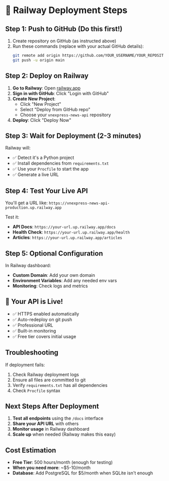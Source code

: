 # 🚀 Railway Deployment Steps

## Step 1: Push to GitHub (Do this first!)
1. Create repository on GitHub (as instructed above)
2. Run these commands (replace with your actual GitHub details):
   ```bash
   git remote add origin https://github.com/YOUR_USERNAME/YOUR_REPOSITORY_NAME.git
   git push -u origin main
   ```

## Step 2: Deploy on Railway
1. **Go to Railway**: Open [railway.app](https://railway.app)
2. **Sign in with GitHub**: Click "Login with GitHub"
3. **Create New Project**: 
   - Click "New Project"
   - Select "Deploy from GitHub repo"
   - Choose your `vnexpress-news-api` repository
4. **Deploy**: Click "Deploy Now"

## Step 3: Wait for Deployment (2-3 minutes)
Railway will:
- ✅ Detect it's a Python project
- ✅ Install dependencies from `requirements.txt`
- ✅ Use your `Procfile` to start the app
- ✅ Generate a live URL

## Step 4: Test Your Live API
You'll get a URL like: `https://vnexpress-news-api-production.up.railway.app`

Test it:
- **API Docs**: `https://your-url.up.railway.app/docs`
- **Health Check**: `https://your-url.up.railway.app/health`
- **Articles**: `https://your-url.up.railway.app/articles`

## Step 5: Optional Configuration
In Railway dashboard:
- **Custom Domain**: Add your own domain
- **Environment Variables**: Add any needed env vars
- **Monitoring**: Check logs and metrics

## 🎉 Your API is Live!
- ✅ HTTPS enabled automatically
- ✅ Auto-redeploy on git push
- ✅ Professional URL
- ✅ Built-in monitoring
- ✅ Free tier covers initial usage

## Troubleshooting
If deployment fails:
1. Check Railway deployment logs
2. Ensure all files are committed to git
3. Verify `requirements.txt` has all dependencies
4. Check `Procfile` syntax

## Next Steps After Deployment
1. **Test all endpoints** using the `/docs` interface
2. **Share your API URL** with others
3. **Monitor usage** in Railway dashboard
4. **Scale up** when needed (Railway makes this easy)

## Cost Estimation
- **Free Tier**: 500 hours/month (enough for testing)
- **When you need more**: ~$5-10/month
- **Database**: Add PostgreSQL for $5/month when SQLite isn't enough